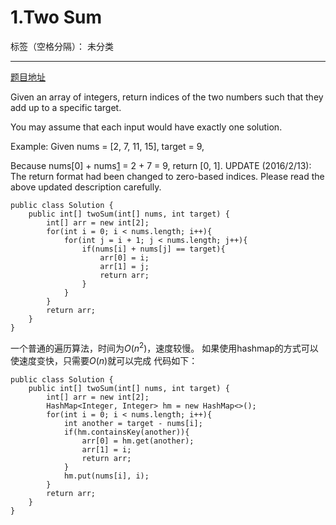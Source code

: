 # 1.Two Sum

标签（空格分隔）： 未分类

---
[题目地址][1]

Given an array of integers, return indices of the two numbers such that they add up to a specific target.

You may assume that each input would have exactly one solution.

Example:
Given nums = [2, 7, 11, 15], target = 9,

Because nums[0] + nums[1] = 2 + 7 = 9,
return [0, 1].
UPDATE (2016/2/13):
The return format had been changed to zero-based indices. Please read the above updated description carefully.
```
public class Solution {
	public int[] twoSum(int[] nums, int target) {
		int[] arr = new int[2];
		for(int i = 0; i < nums.length; i++){
			for(int j = i + 1; j < nums.length; j++){
				if(nums[i] + nums[j] == target){
					arr[0] = i;
					arr[1] = j;
					return arr;
				}
			}
		}
		return arr;
	}   
}
```
一个普通的遍历算法，时间为$O(n^2)$，速度较慢。
如果使用hashmap的方式可以使速度变快，只需要$O(n)$就可以完成
代码如下：
```
public class Solution {
	public int[] twoSum(int[] nums, int target) {
		int[] arr = new int[2];
		HashMap<Integer, Integer> hm = new HashMap<>();
		for(int i = 0; i < nums.length; i++){
			int another = target - nums[i];
			if(hm.containsKey(another)){
				arr[0] = hm.get(another);
				arr[1] = i;
				return arr;
			}
			hm.put(nums[i], i);
		}
		return arr;
	}   
}
```
  [1]: https://leetcode.com/problems/two-sum/
